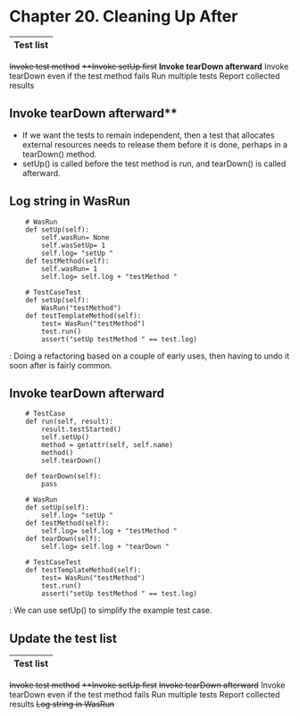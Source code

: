 # Chapter 20. Cleaning Up After

| Test list |
| ----------- |
~~Invoke test method~~
~~**Invoke setUp first~~
**Invoke tearDown afterward**
Invoke tearDown even if the test method fails 
Run multiple tests
Report collected results


## Invoke tearDown afterward**
- If we want the tests to remain independent, then a test that allocates external resources needs to release them before it is done, perhaps in a tearDown() method. 
- setUp() is called before the test method is run, and tearDown() is called afterward.

## Log string in WasRun
```
    # WasRun    
    def setUp(self): 
        self.wasRun= None 
        self.wasSetUp= 1 
        self.log= "setUp "
    def testMethod(self): 
        self.wasRun= 1
        self.log= self.log + "testMethod "

    # TestCaseTest
    def setUp(self):
        WasRun("testMethod")
    def testTemplateMethod(self):
        test= WasRun("testMethod")
        test.run()
        assert("setUp testMethod " == test.log)
```
: Doing a refactoring based on a couple of early uses, then having to undo it soon after is fairly common.

## Invoke tearDown afterward
```
    # TestCase
    def run(self, result): 
        result.testStarted()
        self.setUp()
        method = getattr(self, self.name)
        method()
        self.tearDown()

    def tearDown(self): 
        pass

    # WasRun    
    def setUp(self): 
        self.log= "setUp "
    def testMethod(self):
        self.log= self.log + "testMethod "
    def tearDown(self):
        self.log= self.log + "tearDown "

    # TestCaseTest
    def testTemplateMethod(self):
        test= WasRun("testMethod")
        test.run()
        assert("setUp testMethod " == test.log)
```
: We can use setUp() to simplify the example test case.

## Update the test list
| Test list |
| ----------- |
~~Invoke test method~~
~~**Invoke setUp first~~
~~Invoke tearDown afterward~~
Invoke tearDown even if the test method fails 
Run multiple tests
Report collected results
~~Log string in WasRun~~
